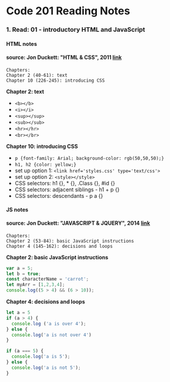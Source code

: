 # Code 201 Reading Notes 
### 1. Read: 01 - introductory HTML and JavaScript 

####  HTML notes 
####  source: Jon Duckett: "HTML & CSS", 2011 [link](https://www.amazon.com/HTML-CSS-Design-Build-Websites/dp/1118008189/ref=pd_bxgy_img_1/136-1383517-8048428?pd_rd_w=oqCBX&pf_rd_p=6b3eefea-7b16-43e9-bc45-2e332cbf99da&pf_rd_r=ZS5VB2D5THCC2NQKK0H1&pd_rd_r=d97ebdc9-d149-47e2-9f7d-2126282e1221&pd_rd_wg=rvnoS&pd_rd_i=1118008189&psc=1)

```
Chapters:     
Chapter 2 (40-61): text
Chapter 10 (226-245): introducing CSS
```

**Chapter 2: text**  
-  ```<b></b>```
-  ```<i></i>```
- ```<sup></sup>```
- ```<sub></sub>```
- ```<hr></hr>```
- ```<br></br>```

**Chapter 10: introducing CSS**
- ```p {font-family: Arial; background-color: rgb(50,50,50);}```
- ```h1, h2 {color: yellow;}```
- set up option 1: ```<link href='styles.css' type='text/css'>```
- set up option 2: ```<style></style>```
- CSS selectors: h1 {}, * {}, .Class {}, #id {}
- CSS selectors: adjacent siblings - h1 + p {}
- CSS selectors: descendants - p a {}



#### JS notes 
####  source: Jon Duckett: "JAVASCRIPT & JQUERY", 2014 [link](https://www.amazon.com/JavaScript-JQuery-Interactive-Front-End-Development/dp/1118531647/ref=sr_1_3?crid=181UMRLMS9TYB&keywords=duckett+javascript+jquery&qid=1643908836&sprefix=ducket+javascript+jquerry%2Caps%2C55&sr=8-3)

```
Chapters:   
Chapter 2 (53-84): basic JavaScript instructions 
Chapter 4 (145-162): decisions and loops 
```

**Chapter 2: basic JavaScript instructions**
```javascript 
var a = 5; 
let b = true; 
const characterName = 'carrot';
let myArr = [1,2,3,4]; 
console.log((5 > 4) && (6 > 10)); 
```

**Chapter 4: decisions and loops**
```javascript 
let a = 5 
if (a > 4) {
  console.log ('a is over 4');
} else {
  console.log('a is not over 4')
}

if (a === 5) {
  console.log('a is 5');
} else {
  console.log('a is not 5'); 
}

```